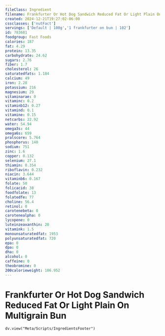 ```yaml
---
fileClass: Ingredient
filename: Frankfurter Or Hot Dog Sandwich Reduced Fat Or Light Plain On Multigrain Bun
created: 2024-12-21T19:27:02-06:00
cssclasses: ['nutFact']
servings: ['Default | 100g','1 frankfurter on bun | 102']
id: 783681
foodgroup: Fast Foods
calories: 187
fat: 4.29
protein: 13.35
carbohydrate: 24.62
sugars: 2.76
fiber: 1.7
cholesterol: 26
saturatedfats: 1.184
calcium: 49
iron: 2.28
potassium: 216
magnesium: 29
vitaminarae: 0
vitaminc: 0.2
vitaminb12: 0.27
vitamind: 0.1
vitamine: 0.15
netcarbs: 22.92
water: 54.94
omega3s: 44
omega6s: 659
pralscore: 5.764
phosphorus: 140
sodium: 751
zinc: 1.6
copper: 0.132
selenium: 27.1
thiamin: 0.354
riboflavin: 0.232
niacin: 3.644
vitaminb6: 0.167
folate: 50
folicacid: 38
foodfolate: 13
folatedfe: 77
choline: 56.4
retinol: 0
carotenebeta: 0
carotenealpha: 0
lycopene: 0
luteinzeaxanthin: 20
vitamink: 1.5
monounsaturatedfat: 1953
polyunsaturatedfat: 720
epa: 0
dpa: 0
dha: 0
alcohol: 0
caffeine: 0
theobromine: 0
200calorieweight: 106.952
---
```


# Frankfurter Or Hot Dog Sandwich Reduced Fat Or Light Plain On Multigrain Bun

```dataviewjs
dv.view("Meta/Scripts/IngredientsFooter")
```